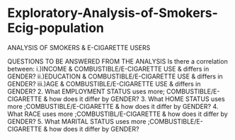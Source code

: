# Exploratory-Analysis-of-Smokers-Ecig-population
ANALYSIS OF SMOKERS & E-CIGARETTE USERS 



QUESTIONS TO BE ANSWERED FROM THE ANALYSIS 
Is there a correlation between:
                   i.)INCOME & COMBUSTIBLE/E-CIGARETTE USE & differs in GENDER?
                   ii.)EDUCATION & COMBUSTIBLE/E-CIGARETTE USE  & differs in GENDER?
                   iii.)AGE & COMBUSTIBLE/E-CIGARETTE USE  & differs in GENDER?
2. What EMPLOYMENT STATUS uses more; COMBUSTIBLE/E-CIGARETTE & how does it differ by GENDER?
3. What HOME STATUS uses more ;COMBUSTIBLE/E-CIGARETTE & how does it differ by GENDER?
4. What RACE uses more ;COMBUSTIBL/E-CIGARETTE & how does it differ by GENDER?
5. What MARITAL STATUS uses more ;COMBUSTIBLE/E-CIGARETTE & how does it differ by GENDER?

